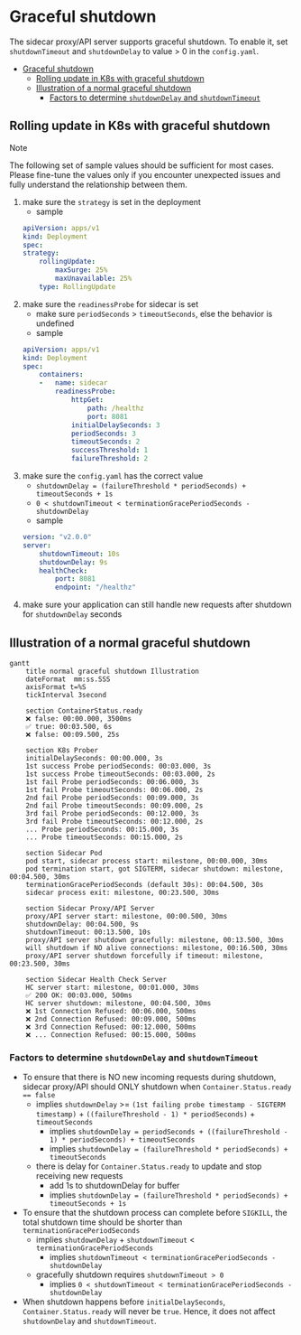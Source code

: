 # Graceful shutdown

The sidecar proxy/API server supports graceful shutdown.
To enable it, set `shutdownTimeout` and `shutdownDelay` to value > 0 in the `config.yaml`.

<!-- TOC -->

- [Graceful shutdown](#graceful-shutdown)
  - [Rolling update in K8s with graceful shutdown](#rolling-update-in-k8s-with-graceful-shutdown)
  - [Illustration of a normal graceful shutdown](#illustration-of-a-normal-graceful-shutdown)
    - [Factors to determine `shutdownDelay` and `shutdownTimeout`](#factors-to-determine-shutdowndelay-and-shutdowntimeout)

<!-- /TOC -->

## Rolling update in K8s with graceful shutdown

> [!NOTE]  
> The following set of sample values should be sufficient for most cases. Please fine-tune the values only if you encounter unexpected issues and fully understand the relationship between them.

1. make sure the `strategy` is set in the deployment
    - sample
    ```yaml
    apiVersion: apps/v1
    kind: Deployment
    spec:
    strategy:
        rollingUpdate:
            maxSurge: 25%
            maxUnavailable: 25%
        type: RollingUpdate
    ```
1. make sure the `readinessProbe` for sidecar is set
    - make sure `periodSeconds` > `timeoutSeconds`, else the behavior is undefined
    - sample
    ```yaml
    apiVersion: apps/v1
    kind: Deployment
    spec:
        containers:
        -   name: sidecar
            readinessProbe:
                httpGet:
                    path: /healthz
                    port: 8081
                initialDelaySeconds: 3
                periodSeconds: 3
                timeoutSeconds: 2
                successThreshold: 1
                failureThreshold: 2
    ```
1. make sure the `config.yaml` has the correct value
    - `shutdownDelay = (failureThreshold * periodSeconds) + timeoutSeconds + 1s`
    - `0 < shutdownTimeout < terminationGracePeriodSeconds - shutdownDelay`
    - sample
    ```yaml
    version: "v2.0.0"
    server:
        shutdownTimeout: 10s
        shutdownDelay: 9s
        healthCheck:
            port: 8081
            endpoint: "/healthz"
    ```
1. make sure your application can still handle new requests after shutdown for `shutdownDelay` seconds

## Illustration of a normal graceful shutdown

```mermaid
gantt
    title normal graceful shutdown Illustration
    dateFormat  mm:ss.SSS
    axisFormat t=%S
    tickInterval 3second

    section ContainerStatus.ready
    ❌ false: 00:00.000, 3500ms
    ✅ true: 00:03.500, 6s
    ❌ false: 00:09.500, 25s
    
    section K8s Prober
    initialDelaySeconds: 00:00.000, 3s
    1st success Probe periodSeconds: 00:03.000, 3s
    1st success Probe timeoutSeconds: 00:03.000, 2s
    1st fail Probe periodSeconds: 00:06.000, 3s
    1st fail Probe timeoutSeconds: 00:06.000, 2s
    2nd fail Probe periodSeconds: 00:09.000, 3s
    2nd fail Probe timeoutSeconds: 00:09.000, 2s
    3rd fail Probe periodSeconds: 00:12.000, 3s
    3rd fail Probe timeoutSeconds: 00:12.000, 2s
    ... Probe periodSeconds: 00:15.000, 3s
    ... Probe timeoutSeconds: 00:15.000, 2s
    
    section Sidecar Pod
    pod start, sidecar process start: milestone, 00:00.000, 30ms
    pod termination start, got SIGTERM, sidecar shutdown: milestone, 00:04.500, 30ms
    terminationGracePeriodSeconds (default 30s): 00:04.500, 30s
    sidecar process exit: milestone, 00:23.500, 30ms

    section Sidecar Proxy/API Server
    proxy/API server start: milestone, 00:00.500, 30ms
    shutdownDelay: 00:04.500, 9s
    shutdownTimeout: 00:13.500, 10s
    proxy/API server shutdown gracefully: milestone, 00:13.500, 30ms
    will shutdown if NO alive connections: milestone, 00:16.500, 30ms
    proxy/API server shutdown forcefully if timeout: milestone, 00:23.500, 30ms

    section Sidecar Health Check Server
    HC server start: milestone, 00:01.000, 30ms
    ✅ 200 OK: 00:03.000, 500ms
    HC server shutdown: milestone, 00:04.500, 30ms
    ❌ 1st Connection Refused: 00:06.000, 500ms
    ❌ 2nd Connection Refused: 00:09.000, 500ms
    ❌ 3rd Connection Refused: 00:12.000, 500ms
    ❌ ... Connection Refused: 00:15.000, 500ms
```

### Factors to determine `shutdownDelay` and `shutdownTimeout`

- To ensure that there is NO new incoming requests during shutdown, sidecar proxy/API should ONLY shutdown when `Container.Status.ready == false`
  - implies `shutdownDelay` >= `(1st failing probe timestamp - SIGTERM timestamp)` + `((failureThreshold - 1) * periodSeconds)` + `timeoutSeconds`
    - implies `shutdownDelay = periodSeconds + ((failureThreshold - 1) * periodSeconds) + timeoutSeconds`
    - implies `shutdownDelay = (failureThreshold * periodSeconds) + timeoutSeconds`
  - there is delay for `Container.Status.ready` to update and stop receiving new requests
    - add 1s to shutdownDelay for buffer
    - implies `shutdownDelay = (failureThreshold * periodSeconds) + timeoutSeconds + 1s`
- To ensure that the shutdown process can complete before `SIGKILL`, the total shutdown time should be shorter than `terminationGracePeriodSeconds`
  - implies `shutdownDelay` + `shutdownTimeout` < `terminationGracePeriodSeconds`
    - implies `shutdownTimeout < terminationGracePeriodSeconds - shutdownDelay`
  - gracefully shutdown requires `shutdownTimeout > 0`
    - implies `0 < shutdownTimeout < terminationGracePeriodSeconds - shutdownDelay`
- When shutdown happens before `initialDelaySeconds`, `Container.Status.ready` will never be `true`. Hence, it does not affect `shutdownDelay` and `shutdownTimeout`.
